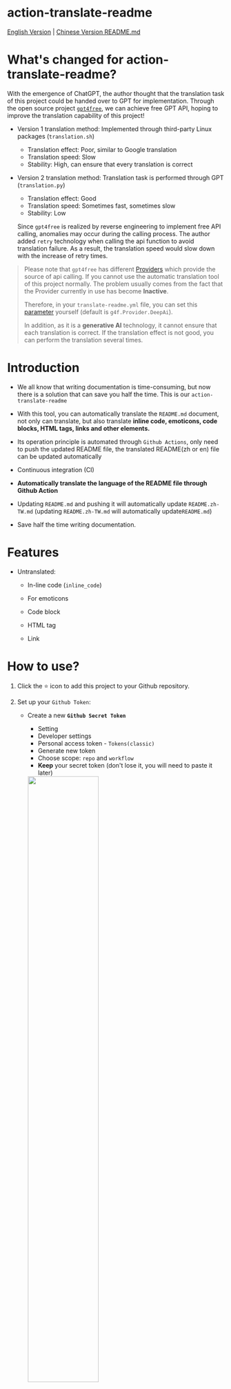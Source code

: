 # action-translate-readme

[English Version](README.md) | [Chinese Version README.md](README.zh-TW.md)

# What's changed for action-translate-readme?

With the emergence of ChatGPT, the author thought that the translation task of this project could be handed over to GPT for implementation. Through the open source project [`gpt4free`](https://github.com/xtekky/gpt4free), we can achieve free GPT API, hoping to improve the translation capability of this project!

* Version 1 translation method: Implemented through third-party Linux packages (`translation.sh`)
  * Translation effect: Poor, similar to Google translation
  * Translation speed: Slow
  * Stability: High, can ensure that every translation is correct

* Version 2 translation method: Translation task is performed through GPT (`translation.py`)
  * Translation effect: Good
  * Translation speed: Sometimes fast, sometimes slow
  * Stability: Low

  Since `gpt4free` is realized by reverse engineering to implement free API calling, anomalies may occur during the calling process. The author added `retry` technology when calling the api function to avoid translation failure. As a result, the translation speed would slow down with the increase of retry times.

> Please note that `gpt4free` has different [Providers](https://github.com/xtekky/gpt4free#models) which provide the source of api calling. If you cannot use the automatic translation tool of this project normally. The problem usually comes from the fact that the Provider currently in use has become **Inactive**.
>
> Therefore, in your `translate-readme.yml` file, you can set this [parameter](.github\workflows\translate-readme.yml) yourself (default is `g4f.Provider.DeepAi`).
>
> In addition, as it is a **generative AI** technology, it cannot ensure that each translation is correct. If the translation effect is not good, you can perform the translation several times.

# Introduction

* We all know that writing documentation is time-consuming, but now there is a solution that can save you half the time. This is our `action-translate-readme`

* With this tool, you can automatically translate the `README.md` document, not only can translate, but also translate **inline code, emoticons, code blocks, HTML tags, links and other elements.**

* Its operation principle is automated through `Github Actions`, only need to push the updated README file, the translated README(zh or en) file can be updated automatically

* Continuous integration (CI)

* **Automatically translate the language of the README file through Github Action**

* Updating `README.md` and pushing it will automatically update `README.zh-TW.md`
    (updating `README.zh-TW.md` will automatically update`README.md`)

* Save half the time writing documentation.

# Features

* Untranslated:
    * In-line code (`inline_code`)

    * For emoticons

    * Code block

    * HTML tag

    * Link

# How to use?

1. Click the :star: icon to add this project to your Github repository.

2. Set up your `Github Token`:

    * Create a new **`Github Secret Token`**
        * Setting
        * Developer settings
        * Personal access token - `Tokens(classic)`
        * Generate new token
        * Choose scope: `repo` and `workflow`
        * **Keep** your secret token (don't lose it, you will need to paste it later)
        <img src="https://github.com/Lin-jun-xiang/action-translate-readme/assets/63782903/b7487b49-817c-4925-b94a-bdb7b025a0c2" width=" 60%" />

    * Create a new **`repository secret`**
        * In your repository - `settings`
        * `Securits and variables`
        * `Actions`
        * `New repository secret`
        * Tag with `token` and name it (eg:`Action_Bot`)
        <img src="https://github.com/Lin-jun-xiang/action-translate-readme/assets/63782903/27dc7bcd-633f-431e-98e8-387b97ecd47c" width=" 60%" />

4. Create the **README** language you want: `README.md`,`READM.zh-TW.md`, ...

5. Create your action example in the directory`.github/workflows/your_action.yml`.

    ```
    # .github/workflows/translate.yml
    name: Translate Readme

    on:
        push:
            branches: ['**']

    jobs:
        translate:
            runs-on: ubuntu-latest
            steps:
                - name: Checkout
                  uses: actions/checkout@v3
                  with:
                    fetch-depth: 3

                - name: Auto Translate
                  uses: Lin-jun-xiang/action-translate-readme@v1 # Based on the tag
                  with:
                    token: ${{ secrets.Action_Bot }} # Based on step2 name
    ```

6. Now you can update `README.md`, and it will automatically generate a translated version!

    ![](./img/auto-translation.gif)

---

# Results of Test Document

* See [Test Document](https://github.com/Lin-jun-xiang/vscode-extensions-best/tree/main)
* Update the test document with our tool

<a href="#top">Back to top</a>